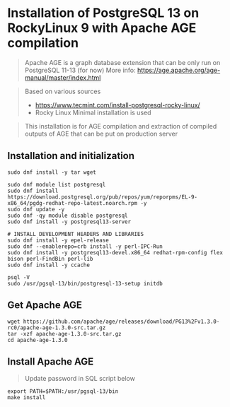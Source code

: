 # Installation of PostgreSQL 13 on RockyLinux 9 with Apache AGE compilation

> Apache AGE is a graph database extension that can be only run on PostgreSQL 11-13 (for now)
> More info: https://age.apache.org/age-manual/master/index.html

> Based on various sources
> - https://www.tecmint.com/install-postgresql-rocky-linux/
> - Rocky Linux Minimal installation is used

> This installation is for AGE compilation and extraction of compiled outputs of AGE that can be put on production server

## Installation and initialization

```
sudo dnf install -y tar wget

sudo dnf module list postgresql
sudo dnf install https://download.postgresql.org/pub/repos/yum/reporpms/EL-9-x86_64/pgdg-redhat-repo-latest.noarch.rpm -y
sudo dnf update -y
sudo dnf -qy module disable postgresql
sudo dnf install -y postgresql13-server

# INSTALL DEVELOPMENT HEADERS AND LIBRARIES
sudo dnf install -y epel-release
sudo dnf --enablerepo=crb install -y perl-IPC-Run
sudo dnf install -y postgresql13-devel.x86_64 redhat-rpm-config flex bison perl-FindBin perl-lib
sudo dnf install -y ccache

psql -V
sudo /usr/pgsql-13/bin/postgresql-13-setup initdb
```

## Get Apache AGE

```
wget https://github.com/apache/age/releases/download/PG13%2Fv1.3.0-rc0/apache-age-1.3.0-src.tar.gz
tar -xzf apache-age-1.3.0-src.tar.gz
cd apache-age-1.3.0
```

## Install Apache AGE

> Update password in SQL script below
```
export PATH=$PATH:/usr/pgsql-13/bin
make install
```
